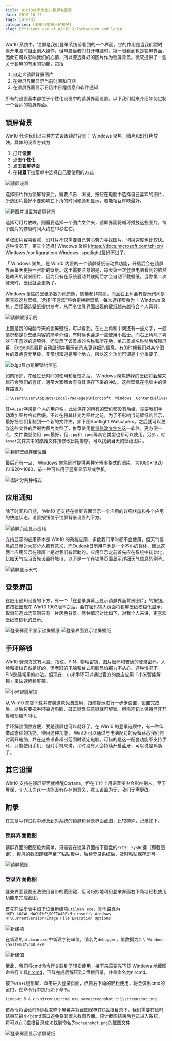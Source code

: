 ```yaml
---
title: Win10效率优化2-锁屏与登录
date: 2019-10-21
tags: [Win10]
categories: [爱编程爱技术的孩子]
slug: Efficient use of Win10 2-lockscreen and login
---
```


 Win10 系统中，锁屏是我们登录系统前看到的一个界面。它的作用是当我们暂时离开电脑时阻止别人操作，但早晨当我们打开电脑时，第一眼看到也是锁屏界面，因此它可以影响我们的心情，所以要选择好的图片作为锁屏背景。微软提供了一些关于锁屏的有用的功能，包括：

1. 自定义锁屏背景图片
2. 在锁屏界面显示当前时间和日期
3. 在锁屏界面显示日历中日程信息和软件通知

所有的设置基本都位于个性化设置中的锁屏界面设置。以下我们就来介绍如何定制一个合适的锁屏界面。

## 锁屏背景

 Win10 允许我们以三种方式设置锁屏背景： Windows 聚焦，图片和幻灯片放映。具体的设置方式为

1. 打开**设置**
2. 点击**个性化**
3. 点击**锁屏界面**
4. 在**背景**下拉菜单中选择自己要使用的方式

![锁屏设置](https://user-images.githubusercontent.com/26682846/67180995-dbbf2480-f40d-11e9-8f60-1b3bbcc4e3df.png)

选择图片作为锁屏背景后，需要点击「浏览」按钮在电脑中选择自己喜欢的图片，所选图片最好不要影响左下角的时间和通知显示，若能相互辉映最好。

![将图片设置为锁屏背景](https://user-images.githubusercontent.com/26682846/67632706-00ba0880-f8e2-11e9-9023-845943843824.png)

选择幻灯片放映，则需要选择一个图片文件夹，锁屏界面将循环播放这些图片，每个图片的停留时间大约在10秒左右。

单张图片容易看腻，幻灯片不仅需要自己劳心劳力寻找图片，切换速度也比较快。这种情况下，第三个选择[ Windows 聚焦](https://docs.microsoft.com/zh-cn/ Windows /configuration/ Windows -spotlight)最好不过了。

「 Windows 聚焦」是 Win10 内置的一个锁屏壁纸自动换功能，开启后会在锁屏界面每天更换一张新的壁纸。这里需要注意的是，每天第一次登录电脑看到的依然是昨天的背景图片，因为只有在系统启动并联网后才会自动下载壁纸，当你第二次登录时，壁纸就会更新了。

 Windows 聚焦的壁纸多数为风景照，质量都非常高，而且右上角会有提示询问是否喜欢这张壁纸，选择“不喜欢”将会更换新壁纸，每次选择都会为「 Windows 聚焦」后续筛选壁纸提供参考，从而令锁屏界面出现的壁纸越来越符合个人喜好。

![锁屏壁纸示例](https://user-images.githubusercontent.com/26682846/67181021-eed1f480-f40d-11e9-80ff-7378ab87d6fb.png)

上图是我的电脑今天的锁屏壁纸，可以看到，在左上角和中间还有一些文字，一般情况都是对壁纸内容的简单介绍，有时候也会是一些使用小贴士。而右上角除了喜欢与不喜欢的选项外，还显示了该景点的名称和所在地，单击景点名称然后解锁屏幕，Edge浏览器将自动启动并展示该景点更详细的信息。有的时候我们对某个图片的景点喜爱至极，非常想知道是哪个地方，所以这个功能可谓是十分重要了。

![Edge显示锁屏壁纸信息](https://user-images.githubusercontent.com/26682846/67181050-07420f00-f40e-11e9-8e96-5ee4096ceba3.png)

如前所述，在经过长时间的使用和反馈之后， Windows 聚焦选择的壁纸将会越来越符合我们的喜好，通常大家都会有将其保存下来的冲动。这些壁纸在电脑中的保存路径为

```bash
C:\Users\user\AppData\Local\Packages\Microsoft. Windows .ContentDeliveryManager_cw5n1h2txyewy\LocalState\Assets
```

其中`user`字段是个人的用户名。此处保存的所有的壁纸都没有后缀，需要我们手动添加图片格式后缀。不过在将其转变为图片之前，为了不影响当前壁纸的显示，最好把它们复制到一个新的文件夹，如下图Spotlight Wallpapers。之后就可以更改这些文件的后缀为图片类型了，推荐使用[批量修改文件名](https://www.binfensoft.cn/archives/353)这一软件，更方便一点，文件类型使用`.png`最好，但`.jpg`和`.jpeg`等其它类型也都可以使用。另外，对`Asset`文件夹中的原始文件按修改日期排序，可以找到当天的壁纸图片。

![锁屏壁纸存储位置](https://user-images.githubusercontent.com/26682846/67181066-188b1b80-f40e-11e9-9a8c-ef633896b436.png)

最后还有一点， Windows 聚焦同时提供两种分辨率格式的图片，为1080×1920和1920×1080，前一种可以用于竖屏显示器或手机。

![图片分两种格式](https://user-images.githubusercontent.com/26682846/67181085-22ad1a00-f40e-11e9-8d86-6741cb828515.png)

## 应用通知

除了时间和日期， Win10 还支持在锁屏界面显示一个应用的详细状态和多个应用的快速状态。设置按钮位于锁屏背景设置的下方。

![锁屏页面显示应用](https://user-images.githubusercontent.com/26682846/67181099-2c368200-f40e-11e9-9d4c-e3c39e61d275.png)

支持显示的应用基本是 Win10 的系统应用，多数我们平时都不会使用，但天气信息的显示对大部分人都有意义，而Outlook日历用户也是一个不小的群体，因此这两个应用显示在锁屏上是对我们有帮助的。应用显示之前首先应在系统中初始化，比如天气应当首先设置好城市，以下是一个在锁屏页面显示详细天气信息的例子。

![锁屏显示天气](https://user-images.githubusercontent.com/26682846/67181113-35bfea00-f40e-11e9-81a4-3bae6318e7a6.png)

## 登录界面

在应用通知设置的下方，有一个「在登录屏幕上显示锁屏界面背景图片」的按钮。该按钮出现在 Win10  1903版本之后，会在密码输入页面将锁屏壁纸模糊化显示，取消勾选此选项则只有一片灰色背景，两种情况对比如下，对我个人来讲，更喜欢壁纸模糊化的显示。

![登录界面不显示锁屏壁纸](https://user-images.githubusercontent.com/26682846/67183939-2e500f00-f415-11e9-86ff-d082745fdc1b.png)
![登录界面显示锁屏壁纸](https://user-images.githubusercontent.com/26682846/67183950-3314c300-f415-11e9-845b-1fa0b1cce76d.png)

## 手环解锁

 Win10 登录方式有人脸、指纹、PIN、物理密钥、图片密码和普通的登录密码。人脸和指纹自然是好的，但老旧的电脑和台式电脑恐怕都力不从心，这种情况下，PIN是最常用的办法。但现在，小米手环可以通过官方的商店应用「小米智能解锁」来快速解锁屏幕。

![小米智能解锁](https://user-images.githubusercontent.com/26682846/67634007-da03ce00-f8f1-11e9-931c-3138b0992585.png)

从 Win10 商店下载并安装这款免费应用，跟随提示进行一步步设置，设置完成后，以后只要把手环靠近电脑，敲击键盘任意键就可解锁。但需笔记本保持蓝牙开启和创建PIN码。

手环解锁固然方便，要是锁屏也可以就好了。在 Win10 的登录选项中，有一种叫做动态锁的功能，使用这种功能， Win10 可以通过与电脑配对的设备获悉我们何时离开电脑，并在这些设备超出范围时锁定电脑。可惜的是这一配套功能不支持手环，只能使用手机，但对手机来讲，平时没有人会持续开启蓝牙，可以说是鸡肋了。

## 其它设置

 Win10 支持在锁屏界面就唤醒Cortana，但在工位上用语音多少会影响别人，至于屏保，个人认为这一功能没有存在的意义，默认设置为无，我们无需更改。

## 附录

在文章写作过程中涉及到对系统的锁屏和登录界面截图，比较特殊，记录如下。

### 锁屏界面截图

锁屏界面的截图极为简单，只需要在锁屏界面按下键盘的`PrtSc SysRq`键（即截图键），锁屏的截图即保存至了粘贴板中，后续登录系统后，及时粘贴保存即可。

![锁屏截图](https://user-images.githubusercontent.com/26682846/67181021-eed1f480-f40d-11e9-80ff-7378ab87d6fb.png)

### 登录界面截图

登录界面截图无法使用自带的截图键，但可巧妙地利用登录界面右下角地轻松使用功能来完成截图。

首先在注册表中如下位置新建项`utilman.exe`，具体路径为`HKEY_LOCAL_MACHINE\SOFTWARE\Microsoft\ Windows  NT\CurrentVersion\Image File Execution Options`

![新建项](https://winaero.com/blog/wp-content/uploads/2017/12/capture-login-screen-key.png)

在新建的`utilman.exe`中新建字符串值，值名为`debugger`，值数据为`C:\ Windows \System32\cmd.exe`

![新建值](https://winaero.com/blog/wp-content/uploads/2017/12/Capture-Login-Screen-Screenshot-Windows-10.png)

至此，我们将cmd命令行关联到了轻松使用，接下来需要先下载 Windows 地截图命令行工具[nircmd](http://www.nirsoft.net/utils/nircmd.html)，下载完成后解压到C盘根目录，并重命名为nircmd。

按下`win+L`键锁屏，单击进入登录页面，点击右下角的轻松使用，将会弹出cmd的窗口，在命令行中执行如下命令。

```bash
timeout 5 & c:\nircmd\nircmd.exe savescreenshot c:\\screenshot.png
```

该命令将会延时5秒截取整个屏幕并将截图保存在C盘根目录下，我们需要在延时结束前最小化cmd窗口避免将其置入截图界面。预计截图结束后登录进入系统，将可以在C盘根目录成功找到命名为`screenshot.png`的截图文件

![登录界面显示锁屏壁纸](https://user-images.githubusercontent.com/26682846/67183950-3314c300-f415-11e9-845b-1fa0b1cce76d.png)

